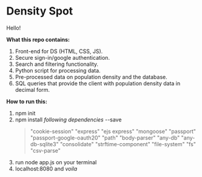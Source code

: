 # Density Spot 
Hello!

**What this repo contains:**
1) Front-end for DS (HTML, CSS, JS).
2) Secure sign-in/google authentication.
3) Search and filtering functionality. 
4) Python script for processing data. 
4) Pre-processed data on population density and the database. 
5) SQL queries that provide the client with population density data in decimal form. 

**How to run this:**
1) npm init
2) npm install *following dependencies* --save 
   > "cookie-session"
   > "express"
   > "ejs express"
   > "mongoose"
   > "passport"
   > "passport-google-oauth20"
   > "path"
   > "body-parser"
   > "any-db"
   > "any-db-sqlite3"
   > "consolidate"
   > "strftime-component"
   > "file-system"
   > "fs"
   > "csv-parse"
3) run node app.js on your terminal 
4) localhost:8080 and *voila*
   
